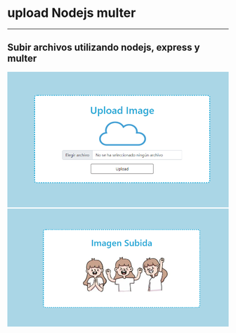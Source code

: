 # upload Nodejs multer
-------------------------
Subir archivos utilizando nodejs, express y multer
----------------------

![Image text](https://github.com/HumbertoGS/upload_multer/blob/master/src/assets/capturas/uploadImg_001.PNG)
![Image text](https://github.com/HumbertoGS/upload_multer/blob/master/src/assets/capturas/uploadImg_002.PNG)
